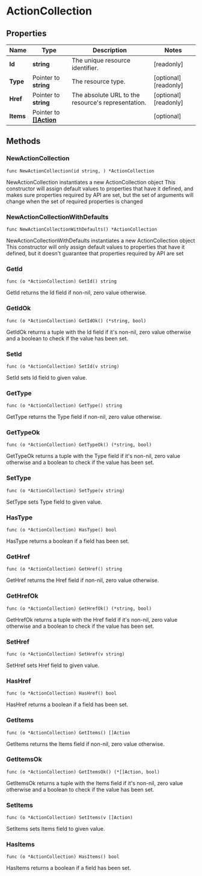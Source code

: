 # ActionCollection

## Properties

|Name | Type | Description | Notes|
|------------ | ------------- | ------------- | -------------|
|**Id** | **string** | The unique resource identifier. | [readonly] |
|**Type** | Pointer to **string** | The resource type. | [optional] [readonly] |
|**Href** | Pointer to **string** | The absolute URL to the resource&#39;s representation. | [optional] [readonly] |
|**Items** | Pointer to [**[]Action**](Action.md) |  | [optional] |

## Methods

### NewActionCollection

`func NewActionCollection(id string, ) *ActionCollection`

NewActionCollection instantiates a new ActionCollection object
This constructor will assign default values to properties that have it defined,
and makes sure properties required by API are set, but the set of arguments
will change when the set of required properties is changed

### NewActionCollectionWithDefaults

`func NewActionCollectionWithDefaults() *ActionCollection`

NewActionCollectionWithDefaults instantiates a new ActionCollection object
This constructor will only assign default values to properties that have it defined,
but it doesn't guarantee that properties required by API are set

### GetId

`func (o *ActionCollection) GetId() string`

GetId returns the Id field if non-nil, zero value otherwise.

### GetIdOk

`func (o *ActionCollection) GetIdOk() (*string, bool)`

GetIdOk returns a tuple with the Id field if it's non-nil, zero value otherwise
and a boolean to check if the value has been set.

### SetId

`func (o *ActionCollection) SetId(v string)`

SetId sets Id field to given value.


### GetType

`func (o *ActionCollection) GetType() string`

GetType returns the Type field if non-nil, zero value otherwise.

### GetTypeOk

`func (o *ActionCollection) GetTypeOk() (*string, bool)`

GetTypeOk returns a tuple with the Type field if it's non-nil, zero value otherwise
and a boolean to check if the value has been set.

### SetType

`func (o *ActionCollection) SetType(v string)`

SetType sets Type field to given value.

### HasType

`func (o *ActionCollection) HasType() bool`

HasType returns a boolean if a field has been set.

### GetHref

`func (o *ActionCollection) GetHref() string`

GetHref returns the Href field if non-nil, zero value otherwise.

### GetHrefOk

`func (o *ActionCollection) GetHrefOk() (*string, bool)`

GetHrefOk returns a tuple with the Href field if it's non-nil, zero value otherwise
and a boolean to check if the value has been set.

### SetHref

`func (o *ActionCollection) SetHref(v string)`

SetHref sets Href field to given value.

### HasHref

`func (o *ActionCollection) HasHref() bool`

HasHref returns a boolean if a field has been set.

### GetItems

`func (o *ActionCollection) GetItems() []Action`

GetItems returns the Items field if non-nil, zero value otherwise.

### GetItemsOk

`func (o *ActionCollection) GetItemsOk() (*[]Action, bool)`

GetItemsOk returns a tuple with the Items field if it's non-nil, zero value otherwise
and a boolean to check if the value has been set.

### SetItems

`func (o *ActionCollection) SetItems(v []Action)`

SetItems sets Items field to given value.

### HasItems

`func (o *ActionCollection) HasItems() bool`

HasItems returns a boolean if a field has been set.


